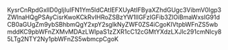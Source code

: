 KysrCnRpdGxlID0gIjIuIFN1Ym5ldCAtIEFXUyAtIFByaXZhdGUgc3VibmV0Igp3ZWlnaHQgPSAyCisrKwoKCkRvIHRoZSBzYW1lIGFzIGFib3ZlOiBmaWxsIG91dCB0aGUgZm9ybSBhbmQgY2xpY2sgIkNyZWF0ZS4iCgoKIVtpbWFnZS5wbmddKC9pbWFnZXMvMDAzLWlpaS1zZXR1cC12cGMtYXdzLXJlc291cmNlcy85LTg2NTY2Ny1pbWFnZS5wbmcpCgoK